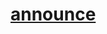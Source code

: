 # [announce](https://github.com/gubres/gustavo_proyectoASTROJS/assets/110687806/fdbd82e4-a531-4140-8e29-eb61815782b2)
